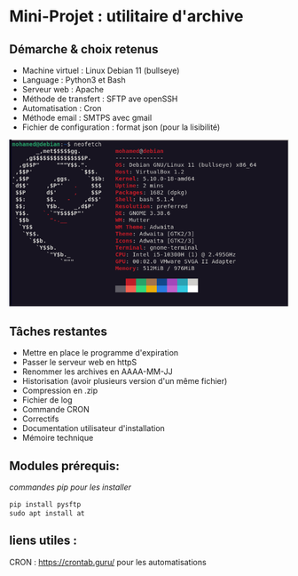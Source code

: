 # Mini-Projet : utilitaire d'archive

## Démarche & choix retenus

- Machine virtuel : Linux Debian 11 (bullseye)
- Language : Python3 et Bash
- Serveur web : Apache
- Méthode de transfert : SFTP ave openSSH
- Automatisation : Cron
- Méthode email : SMTPS avec gmail
- Fichier de configuration : format json (pour la lisibilité)

![alt text](neofetch.png)

## Tâches restantes

- Mettre en place le programme d'expiration
- Passer le serveur web en httpS
- Renommer les archives en AAAA-MM-JJ
- Historisation (avoir plusieurs version d'un même fichier)
- Compression en .zip
- Fichier de log
- Commande CRON
- Correctifs
- Documentation utilisateur d'installation
- Mémoire technique

## Modules prérequis:

_commandes pip pour les installer_

    pip install pysftp
    sudo apt install at

## liens utiles :

CRON : https://crontab.guru/ pour les automatisations

